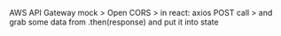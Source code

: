 AWS API Gateway mock > Open CORS > in react: axios POST call > and grab some data from .then(response) and put it into state